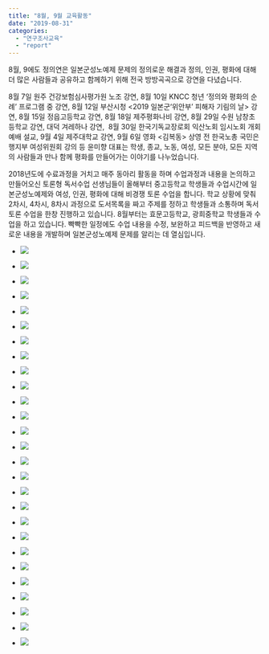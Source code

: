 ```yaml
---
title: "8월, 9월 교육활동"
date: "2019-08-31"
categories: 
  - "연구조사교육"
  - "report"
---
```


8월, 9에도 정의연은 일본군성노예제 문제의 정의로운 해결과 정의, 인권, 평화에 대해 더 많은 사람들과 공유하고 함께하기 위해 전국 방방곡곡으로 강연을 다녔습니다.

8월 7일 원주 건강보험심사평가원 노조 강연, 8월 10일 KNCC 청년 ‘정의와 평화의 순례’ 프로그램 중 강연, 8월 12일 부산시청 <2019 일본군‘위안부’ 피해자 기림의 날> 강연, 8월 15일 정읍고등학교 강연, 8월 18일 제주평화나비 강연, 8월 29일 수원 남창초등학교 강연, 대덕 겨레하나 강연,  8월 30일 한국기독교장로회 익산노회 임시노회 개회예배 설교, 9월 4일 제주대학교 강연, 9월 6일 영화 <김복동> 상영 전 한국노총 국민은행지부 여성위원회 강의 등 윤미향 대표는 학생, 종교, 노동, 여성, 모든 분야, 모든 지역의 사람들과 만나 함께 평화를 만들어가는 이야기를 나누었습니다.

2018년도에 수료과정을 거치고 매주 동아리 활동을 하며 수업과정과 내용을 논의하고 만들어오신 토론형 독서수업 선생님들이 올해부터 중고등학교 학생들과 수업시간에 일본군성노예제와 여성, 인권, 평화에 대해 비경쟁 토론 수업을 합니다. 학교 상황에 맞춰 2차시, 4차시, 8차시 과정으로 도서목록을 짜고 주제를 정하고 학생들과 소통하며 독서토론 수업을 한창 진행하고 있습니다. 8월부터는 효문고등학교, 광희중학교 학생들과 수업을 하고 있습니다. 빡빡한 일정에도 수업 내용을 수정, 보완하고 피드백을 반영하고 새로운 내용을 개발하며 일본군성노예제 문제를 알리는 데 열심입니다.

- ![](https://womenandwar.net/kr/wp-content/uploads/2019/09/photo_2019-09-17_17-42-08-768x1024.jpg)
    
- ![](https://womenandwar.net/kr/wp-content/uploads/2019/09/photo_2019-09-17_17-43-14-1024x768.jpg)
    
- ![](https://womenandwar.net/kr/wp-content/uploads/2019/09/photo_2019-09-17_17-43-17-768x1024.jpg)
    
- ![](https://womenandwar.net/kr/wp-content/uploads/2019/09/68744364_2592899907407673_5059125635331391488_n.jpg)
    
- ![](https://womenandwar.net/kr/wp-content/uploads/2019/09/photo_2019-09-17_17-49-53-1024x768.jpg)
    
- ![](https://womenandwar.net/kr/wp-content/uploads/2019/09/67786296_2594919030539094_889453049435652096_n.jpg)
    
- ![](https://womenandwar.net/kr/wp-content/uploads/2019/09/67881992_2594918873872443_2901681374056415232_n.jpg)
    
- ![](https://womenandwar.net/kr/wp-content/uploads/2019/09/68466507_2606362796061384_3120105612386500608_n.jpg)
    
- ![](https://womenandwar.net/kr/wp-content/uploads/2019/09/69420376_2628234553874208_6496250447379038208_n.jpg)
    
- ![](https://womenandwar.net/kr/wp-content/uploads/2019/09/photo_2019-09-17_17-42-00-1024x768.jpg)
    
- ![](https://womenandwar.net/kr/wp-content/uploads/2019/09/photo_2019-09-17_17-43-22-1024x768.jpg)
    
- ![](https://womenandwar.net/kr/wp-content/uploads/2019/09/68888196_2592899750741022_5543648120128143360_n.jpg)
    
- ![](https://womenandwar.net/kr/wp-content/uploads/2019/09/photo_2019-09-17_17-53-45-1024x768.jpg)
    
- ![](https://womenandwar.net/kr/wp-content/uploads/2019/09/photo_2019-09-17_17-59-48-1-1024x768.jpg)
    
- ![](https://womenandwar.net/kr/wp-content/uploads/2019/09/68729238_2606362669394730_6343011288477597696_n-1.jpg)
    
- ![](https://womenandwar.net/kr/wp-content/uploads/2019/09/68914607_2606362499394747_823215900587982848_n-1.jpg)
    
- ![](https://womenandwar.net/kr/wp-content/uploads/2019/09/KakaoTalk_20190819_144910281_03.jpg)
    
- ![](https://womenandwar.net/kr/wp-content/uploads/2019/09/KakaoTalk_20190819_160123393_01-1.jpg)
    
- ![](https://womenandwar.net/kr/wp-content/uploads/2019/09/KakaoTalk_20190819_160123393_04.jpg)
    
- ![](https://womenandwar.net/kr/wp-content/uploads/2019/09/KakaoTalk_20190821_125250717.jpg)
    
- ![](https://womenandwar.net/kr/wp-content/uploads/2019/09/KakaoTalk_20190822_173011001_01-1.jpg)
    
- ![](https://womenandwar.net/kr/wp-content/uploads/2019/09/KakaoTalk_20190828_200211185_02-1024x512.jpg)
    
- ![](https://womenandwar.net/kr/wp-content/uploads/2019/09/KakaoTalk_20190826_163649620_01.jpg)
    
- ![](https://womenandwar.net/kr/wp-content/uploads/2019/09/KakaoTalk_20190822_155533284_04.jpg)
    
- ![](https://womenandwar.net/kr/wp-content/uploads/2019/09/KakaoTalk_20190822_173011001_07-1024x768.jpg)
    
- ![](https://womenandwar.net/kr/wp-content/uploads/2019/09/KakaoTalk_20190822_173011001_19.jpg)
    

- ![](https://womenandwar.net/kr/wp-content/uploads/2019/09/FB_IMG_1569221387795.jpg)
